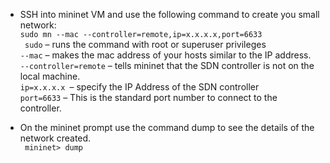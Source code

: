- SSH into mininet VM and use the following command to create you small network:<br/>
``` sudo mn --mac --controller=remote,ip=x.x.x.x,port=6633 ```<br/>
``` sudo``` – runs the command with root or superuser privileges<br/>
```--mac``` – makes the mac address of your hosts similar to the IP address. <br/>
```--controller=remote``` – tells mininet that the SDN controller is not on the local machine.<br/>
```ip=x.x.x.x ```– specify the IP Address of the SDN controller <br/>
```port=6633``` – This is the standard port number to connect to the controller.<br/>

- On the mininet prompt use the command dump to see the details of the network created.<br/>
``` mininet> dump```


